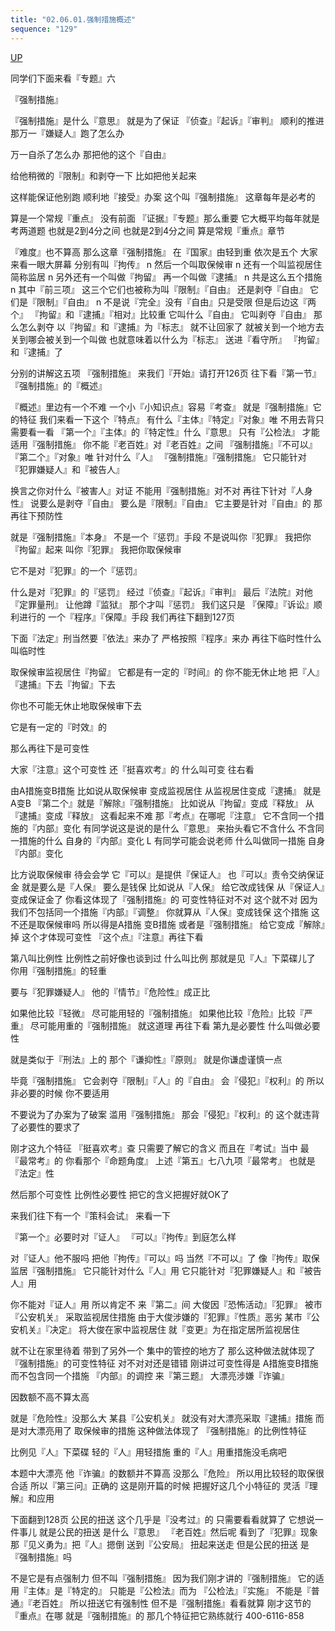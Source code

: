 ```yaml
---
title: "02.06.01.强制措施概述"
sequence: "129"
---
```


[UP](/law/criminal-procedure-law-index.html)

同学们下面来看『专题』六

『强制措施』

『强制措施』是什么『意思』
就是为了保证
『侦查』『起诉』『审判』
顺利的推进
那万一『嫌疑人』跑了怎么办

万一自杀了怎么办
那把他的这个『自由』

给他稍微的『限制』和剥夺一下
比如把他关起来

这样能保证他别跑
顺利地『接受』办案
这个叫『强制措施』
这章每年是必考的

算是一个常规『重点』
没有前面
『证据』『专题』那么重要
它大概平均每年就是考两道题
也就是2到4分之间
也就是2到4分之间
算是常规『重点』章节

『难度』也不算高
那么这章『强制措施』
在『国家』由轻到重
依次是五个
大家来看一眼大屏幕
分别有叫『拘传』
n
然后一个叫取保候审
n
还有一个叫监视居住
简称监居
n
另外还有一个叫做『拘留』
再一个叫做『逮捕』
n
共是这么五个措施
n
其中『前三项』
这三个它们也被称为叫『限制』『自由』
还是剥夺『自由』
它们是『限制』『自由』
n
不是说『完全』没有『自由』只是受限
但是后边这『两个』
『拘留』和『逮捕』『相对』比较重
它叫什么『自由』
它叫剥夺『自由』
那么怎么剥夺
以『拘留』和『逮捕』为『标志』
就不让回家了
就被关到一个地方去
关到哪会被关到一个叫做
也就意味着以什么为『标志』
送进『看守所』
『拘留』和『逮捕』了

分别的讲解这五项
『强制措施』
来我们『开始』请打开126页
往下看『第一节』
『强制措施』的『概述』

『概述』里边有一个不难
一个小『小知识点』容易『考查』
就是『强制措施』它的特征
我们来看一下这个『特点』
有什么『主体』『特定』『对象』唯
不用去背只需要看一看
『第一个』『主体』的『特定性』什么『意思』
只有『公检法』
才能适用『强制措施』
你不能『老百姓』对『老百姓』之间
『强制措施』『不可以』
『第二个』『对象』唯
针对什么『人』
『强制措施』『强制措施』
它只能针对
『犯罪嫌疑人』和『被告人』

换言之你对什么『被害人』对证
不能用『强制措施』对不对
再往下针对『人身性』
说要么是剥夺『自由』
要么是『限制』『自由』
它主要是针对『自由』的
那再往下预防性

就是『强制措施』『本身』
不是一个『惩罚』手段
不是说叫你『犯罪』
我把你『拘留』起来
叫你『犯罪』
我把你取保候审

它不是对『犯罪』的一个『惩罚』

什么是对『犯罪』的『惩罚』
经过『侦查』『起诉』『审判』
最后『法院』对他『定罪量刑』
让他蹲『监狱』
那个才叫『惩罚』
我们这只是
『保障』『诉讼』顺利进行的
一个『程序』『保障』手段
我们再往下翻到127页

下面『法定』刑当然要『依法』来办了
严格按照『程序』来办
再往下临时性什么叫临时性

取保候审监视居住『拘留』
它都是有一定的『时间』的
你不能无休止地
把『人』『逮捕』下去『拘留』下去

你也不可能无休止地取保候审下去

它是有一定的『时效』的

那么再往下是可变性

大家『注意』这个可变性
还『挺喜欢考』的
什么叫可变
往右看

由A措施变B措施
比如说从取保候审
变成监视居住
从监视居住变成『逮捕』
就是A变B
『第二个』就是『解除』『强制措施』
比如说从『拘留』变成『释放』
从『逮捕』变成『释放』
这看起来不难
那『考点』在哪呢『注意』
它不含同一个措施的『内部』变化
有同学说这是说的是什么『意思』
来抬头看它不含什么
不含同一措施的什么
自身的『内部』变化
L
有同学可能会说老师
什么叫做同一措施
自身『内部』变化

比方说取保候审
待会会学
它『可以』是提供『保证人』
也『可以』责令交纳保证金
就是要么是『人保』
要么是钱保
比如说从『人保』
给它改成钱保
从『保证人』变成保证金了
你看这体现了『强制措施』的
可变性特征对不对
这个就不对
因为我们不包括同一个措施『内部』『调整』
你就算从『人保』变成钱保
这个措施
这不还是取保候审吗
所以得是A措施
变B措施
或者是『强制措施』
给它变成『解除』掉
这个才体现可变性
『这个点』『注意』再往下看

第八叫比例性
比例性之前好像也谈到过
什么叫比例
那就是见『人』下菜碟儿了
你用『强制措施』的轻重

要与『犯罪嫌疑人』
他的『情节』『危险性』成正比

如果他比较『轻微』
尽可能用轻的『强制措施』
如果他比较『危险』比较『严重』
尽可能用重的『强制措施』
就这道理
再往下看
第九是必要性
什么叫做必要性

就是类似于『刑法』上的
那个『谦抑性』『原则』
就是你谦虚谨慎一点

毕竟『强制措施』
它会剥夺『限制』『人』的『自由』
会『侵犯』『权利』的
所以非必要的时候
你不要适用

不要说为了办案为了破案
滥用『强制措施』
那会『侵犯』『权利』的
这个就违背了必要性的要求了

刚才这九个特征
『挺喜欢考』查
只需要了解它的含义
而且在『考试』当中
最『最常考』的
你看那个『命题角度』
上述『第五』七八九项『最常考』
也就是『法定』性

然后那个可变性
比例性必要性
把它的含义把握好就OK了

来我们往下有一个『策科会试』
来看一下

『第一个』必要时对『证人』
『可以』『拘传』到庭怎么样

对『证人』他不服吗
把他『拘传』『可以』吗
当然『不可以』了
像『拘传』取保监居『强制措施』
它只能针对什么『人』用
它只能针对『犯罪嫌疑人』和『被告人』用

你不能对『证人』用
所以肯定不
来『第二』间
大俊因『恐怖活动』『犯罪』
被市『公安机关』
采取监视居住措施
由于大俊涉嫌的『犯罪』『性质』恶劣
某市『公安机关』『决定』
将大俊在家中监视居住
就『变更』为在指定居所监视居住

就不让在家里待着
带到了另外一个
集中的管控的地方了
那么这种做法就体现了
『强制措施』的可变性特征
对不对对还是错错
刚讲过可变性得是
A措施变B措施
而不包含同一个措施
『内部』的调控
来『第三题』
大漂亮涉嫌『诈骗』

因数额不高不算太高

就是『危险性』没那么大
某县『公安机关』
就没有对大漂亮采取『逮捕』措施
而是对大漂亮用了
取保候审的措施
这种做法体现了
『强制措施』的比例性特征

比例见『人』下菜碟
轻的『人』用轻措施
重的『人』用重措施没毛病吧

本题中大漂亮
他『诈骗』的数额并不算高
没那么『危险』
所以用比较轻的取保很合适
所以『第三问』正确的
这是刚开篇的时候
把握好这几个小特征的
灵活『理解』和应用

下面翻到128页
公民的扭送
这个几乎是『没考过』的
只需要看看就算了
它想说一件事儿
就是公民的扭送
是什么『意思』
『老百姓』然后呢
看到了『犯罪』现象
那『见义勇为』把『人』摁倒
送到『公安局』
扭起来送走
但是公民的扭送
是『强制措施』吗

不是它是有点强制力
但不叫『强制措施』
因为我们刚才讲的『强制措施』
它的适用『主体』是『特定的』
只能是『公检法』而为
『公检法』『实施』
不能是『普通』『老百姓』
所以扭送它有强制性
但不是『强制措施』看看就算
刚才这节的『重点』在哪
就是『强制措施』的
那几个特征把它熟练就行
400-6116-858
